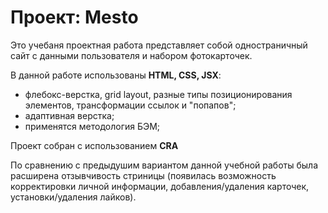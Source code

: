 # Проект: Mesto

Это учебаня проектная работа представляет собой одностраничный сайт с данными пользователя и набором фотокарточек.

В данной работе использованы **HTML, CSS, JSX**:
* флебокс-верстка, grid layout, разные типы позиционирования элементов, трансформации ссылок и "попапов";
* адаптивная верстка;
* применятся методология БЭМ;

Проект собран с использованием **CRA**

По сравнению с предыдушим вариантом данной учебной работы была расширена отзывчивость стриницы (появилась возможность корректировки личной информации, добавления/удаления карточек, установки/удаления лайков).